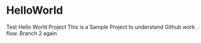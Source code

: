 # HelloWorld
Test Hello World Project
This is a Sample Project to understand  Github work flow.
Branch 2 again
